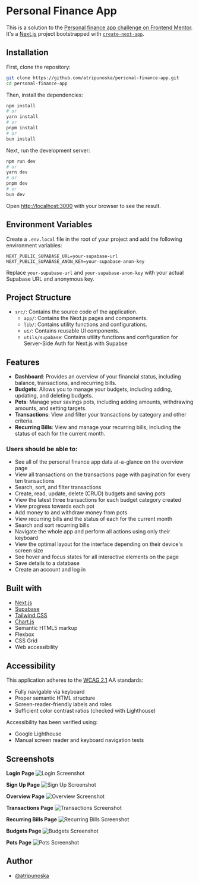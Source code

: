 # Personal Finance App

This is a solution to the [Personal finance app challenge on Frontend Mentor](https://www.frontendmentor.io/challenges/personal-finance-app-JfjtZgyMt1). It's a [Next.js](https://nextjs.org) project bootstrapped with [`create-next-app`](https://nextjs.org/docs/app/api-reference/cli/create-next-app).

## Installation

First, clone the repository:

```bash
git clone https://github.com/atripunoska/personal-finance-app.git
cd personal-finance-app
```

Then, install the dependencies:

```bash
npm install
# or
yarn install
# or
pnpm install
# or
bun install
```

Next, run the development server:

```bash
npm run dev
# or
yarn dev
# or
pnpm dev
# or
bun dev
```

Open [http://localhost:3000](http://localhost:3000) with your browser to see the result.

## Environment Variables

Create a `.env.local` file in the root of your project and add the following environment variables:

```env
NEXT_PUBLIC_SUPABASE_URL=your-supabase-url
NEXT_PUBLIC_SUPABASE_ANON_KEY=your-supabase-anon-key
```

Replace `your-supabase-url` and `your-supabase-anon-key` with your actual Supabase URL and anonymous key.

## Project Structure

- `src/`: Contains the source code of the application.
  - `app/`: Contains the Next.js pages and components.
  - `lib/`: Contains utility functions and configurations.
  - `ui/`: Contains reusable UI components.
  - `utils/supabase`: Contains utility functions and configuration for Server-Side Auth for Next.js with Supabse

## Features

- **Dashboard**: Provides an overview of your financial status, including balance, transactions, and recurring bills.
- **Budgets**: Allows you to manage your budgets, including adding, updating, and deleting budgets.
- **Pots**: Manage your savings pots, including adding amounts, withdrawing amounts, and setting targets.
- **Transactions**: View and filter your transactions by category and other criteria.
- **Recurring Bills**: View and manage your recurring bills, including the status of each for the current month.

### Users should be able to:

- See all of the personal finance app data at-a-glance on the overview page
- View all transactions on the transactions page with pagination for every ten transactions
- Search, sort, and filter transactions
- Create, read, update, delete (CRUD) budgets and saving pots
- View the latest three transactions for each budget category created
- View progress towards each pot
- Add money to and withdraw money from pots
- View recurring bills and the status of each for the current month
- Search and sort recurring bills
- Navigate the whole app and perform all actions using only their keyboard
- View the optimal layout for the interface depending on their device's screen size
- See hover and focus states for all interactive elements on the page
- Save details to a database
- Create an account and log in

## Built with

- [Next.js](https://nextjs.org/)
- [Supabase](https://supabase.io/)
- [Tailwind CSS](https://tailwindcss.com/)
- [Chart.js](https://www.chartjs.org/)
- Semantic HTML5 markup
- Flexbox
- CSS Grid
- Web accessibility

## Accessibility

This application adheres to the [WCAG 2.1](https://www.w3.org/WAI/standards-guidelines/wcag/) AA standards:

- Fully navigable via keyboard
- Proper semantic HTML structure
- Screen-reader-friendly labels and roles
- Sufficient color contrast ratios (checked with Lighthouse)

Accessibility has been verified using:
- Google Lighthouse
- Manual screen reader and keyboard navigation tests

## Screenshots

**Login Page**
![Login Screenshot](public/assets/images/login.png)

**Sign Up Page**
![Sign Up Screenshot](public/assets/images/signup.png)

**Overview Page**
![Overview Screenshot](public/assets/images/overview.png)

**Transactions Page**
![Transactions Screenshot](public/assets/images/transactions.png)

**Recurring Bills Page**
![Recurring Bills Screenshot](public/assets/images/recurring-bills.png)

**Budgets Page**
![Budgets Screenshot](public/assets/images/budgets.png)

**Pots Page**
![Pots Screenshot](public/assets/images/pots.png)

## Author

- [@atripunoska](https://www.github.com/atripunoska)
